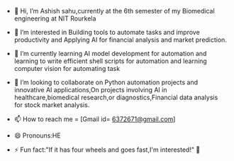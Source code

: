 - 👋 Hi, I’m Ashish sahu,currently at the 6th semester of my Biomedical engineering at NIT Rourkela
- 👀 I’m interested in Building tools to automate tasks and improve productivity and Applying AI for financial analysis and  market prediction.
- 🌱 I’m currently learning  AI model development for automation and learning to write  efficient shell scripts for automation and learning computer vision for automating task

- 💞️ I’m looking to collaborate on Python automation projects  and innovative AI applications,On projects involving AI in healthcare,biomedical research,or diagnostics,Financial data analysis for stock  market analysis.


- 📫 How to reach me = [Gmail id= 6372671@gmail.com] 
- 😄 Pronouns:HE
- ⚡ Fun fact:"If it has four wheels and goes fast,I'm interested!"  🚗

<!---
Ashish-s2/Ashish-s2 is a ✨ special ✨ repository  because its `README.md` (this file) appears on your GitHub profile.
You can click the Preview link to take a look at your changes.
--->

